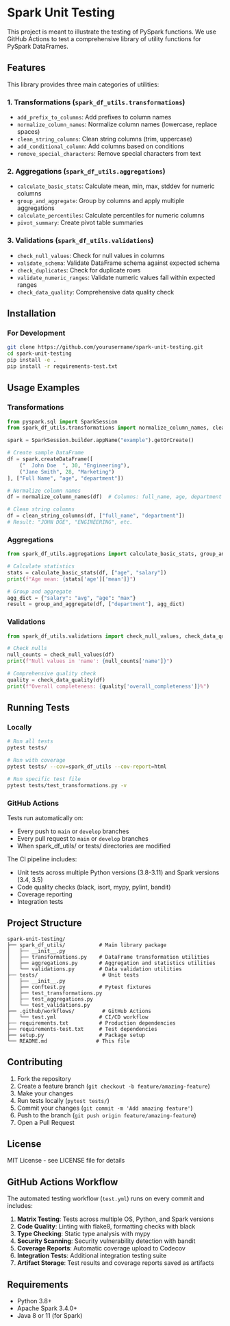 # Spark Unit Testing

This project is meant to illustrate the testing of PySpark functions. We use GitHub Actions to test a comprehensive library of utility functions for PySpark DataFrames. 

## Features

This library provides three main categories of utilities:

### 1. Transformations (`spark_df_utils.transformations`)
- `add_prefix_to_columns`: Add prefixes to column names
- `normalize_column_names`: Normalize column names (lowercase, replace spaces)
- `clean_string_columns`: Clean string columns (trim, uppercase)
- `add_conditional_column`: Add columns based on conditions
- `remove_special_characters`: Remove special characters from text

### 2. Aggregations (`spark_df_utils.aggregations`)
- `calculate_basic_stats`: Calculate mean, min, max, stddev for numeric columns
- `group_and_aggregate`: Group by columns and apply multiple aggregations
- `calculate_percentiles`: Calculate percentiles for numeric columns
- `pivot_summary`: Create pivot table summaries

### 3. Validations (`spark_df_utils.validations`)
- `check_null_values`: Check for null values in columns
- `validate_schema`: Validate DataFrame schema against expected schema
- `check_duplicates`: Check for duplicate rows
- `validate_numeric_ranges`: Validate numeric values fall within expected ranges
- `check_data_quality`: Comprehensive data quality check

## Installation

### For Development
```bash
git clone https://github.com/yourusername/spark-unit-testing.git
cd spark-unit-testing
pip install -e .
pip install -r requirements-test.txt
```


## Usage Examples

### Transformations
```python
from pyspark.sql import SparkSession
from spark_df_utils.transformations import normalize_column_names, clean_string_columns

spark = SparkSession.builder.appName("example").getOrCreate()

# Create sample DataFrame
df = spark.createDataFrame([
    ("  John Doe  ", 30, "Engineering"),
    ("Jane Smith", 28, "Marketing")
], ["Full Name", "age", "department"])

# Normalize column names
df = normalize_column_names(df)  # Columns: full_name, age, department

# Clean string columns
df = clean_string_columns(df, ["full_name", "department"])
# Result: "JOHN DOE", "ENGINEERING", etc.
```

### Aggregations
```python
from spark_df_utils.aggregations import calculate_basic_stats, group_and_aggregate

# Calculate statistics
stats = calculate_basic_stats(df, ["age", "salary"])
print(f"Age mean: {stats['age']['mean']}")

# Group and aggregate
agg_dict = {"salary": "avg", "age": "max"}
result = group_and_aggregate(df, ["department"], agg_dict)
```

### Validations
```python
from spark_df_utils.validations import check_null_values, check_data_quality

# Check nulls
null_counts = check_null_values(df)
print(f"Null values in 'name': {null_counts['name']}")

# Comprehensive quality check
quality = check_data_quality(df)
print(f"Overall completeness: {quality['overall_completeness']}%")
```

## Running Tests

### Locally
```bash
# Run all tests
pytest tests/

# Run with coverage
pytest tests/ --cov=spark_df_utils --cov-report=html

# Run specific test file
pytest tests/test_transformations.py -v
```

### GitHub Actions

Tests run automatically on:
- Every push to `main` or `develop` branches
- Every pull request to `main` or `develop` branches
- When spark_df_utils/ or tests/ directories are modified

The CI pipeline includes:
- Unit tests across multiple Python versions (3.8-3.11) and Spark versions (3.4, 3.5)
- Code quality checks (black, isort, mypy, pylint, bandit)
- Coverage reporting
- Integration tests

## Project Structure
```
spark-unit-testing/
├── spark_df_utils/           # Main library package
│   ├── __init__.py
│   ├── transformations.py    # DataFrame transformation utilities
│   ├── aggregations.py       # Aggregation and statistics utilities
│   └── validations.py        # Data validation utilities
├── tests/                     # Unit tests
│   ├── __init__.py
│   ├── conftest.py           # Pytest fixtures
│   ├── test_transformations.py
│   ├── test_aggregations.py
│   └── test_validations.py
├── .github/workflows/         # GitHub Actions
│   └── test.yml              # CI/CD workflow
├── requirements.txt          # Production dependencies
├── requirements-test.txt     # Test dependencies
├── setup.py                  # Package setup
└── README.md                # This file
```

## Contributing

1. Fork the repository
2. Create a feature branch (`git checkout -b feature/amazing-feature`)
3. Make your changes
4. Run tests locally (`pytest tests/`)
5. Commit your changes (`git commit -m 'Add amazing feature'`)
6. Push to the branch (`git push origin feature/amazing-feature`)
7. Open a Pull Request

## License

MIT License - see LICENSE file for details

## GitHub Actions Workflow

The automated testing workflow (`test.yml`) runs on every commit and includes:

1. **Matrix Testing**: Tests across multiple OS, Python, and Spark versions
2. **Code Quality**: Linting with flake8, formatting checks with black
3. **Type Checking**: Static type analysis with mypy
4. **Security Scanning**: Security vulnerability detection with bandit
5. **Coverage Reports**: Automatic coverage upload to Codecov
6. **Integration Tests**: Additional integration testing suite
7. **Artifact Storage**: Test results and coverage reports saved as artifacts

## Requirements

- Python 3.8+
- Apache Spark 3.4.0+
- Java 8 or 11 (for Spark)